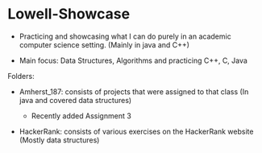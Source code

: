 # Lowell-Showcase

* Practicing and showcasing what I can do purely in an academic computer science setting. (Mainly in java and C++)

* Main focus: Data Structures, Algorithms and practicing C++, C, Java

Folders: 

  - Amherst_187: consists of projects that were assigned to that class (In java and covered data structures)
  
    - Recently added Assignment 3 
  
  - HackerRank: consists of various exercises on the HackerRank website (Mostly data structures)
